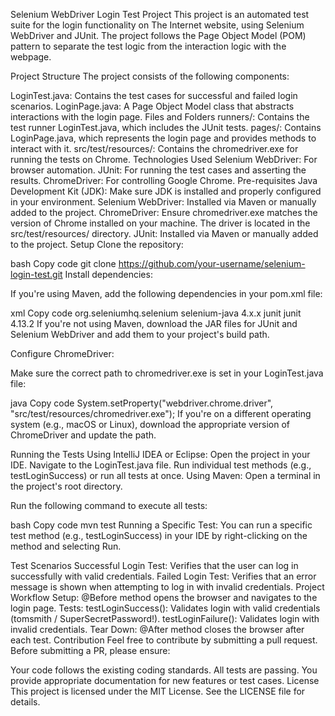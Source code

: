 Selenium WebDriver Login Test Project
This project is an automated test suite for the login functionality on The Internet website, using Selenium WebDriver and JUnit. The project follows the Page Object Model (POM) pattern to separate the test logic from the interaction logic with the webpage.

Project Structure
The project consists of the following components:

LoginTest.java: Contains the test cases for successful and failed login scenarios.
LoginPage.java: A Page Object Model class that abstracts interactions with the login page.
Files and Folders
runners/: Contains the test runner LoginTest.java, which includes the JUnit tests.
pages/: Contains LoginPage.java, which represents the login page and provides methods to interact with it.
src/test/resources/: Contains the chromedriver.exe for running the tests on Chrome.
Technologies Used
Selenium WebDriver: For browser automation.
JUnit: For running the test cases and asserting the results.
ChromeDriver: For controlling Google Chrome.
Pre-requisites
Java Development Kit (JDK): Make sure JDK is installed and properly configured in your environment.
Selenium WebDriver: Installed via Maven or manually added to the project.
ChromeDriver: Ensure chromedriver.exe matches the version of Chrome installed on your machine. The driver is located in the src/test/resources/ directory.
JUnit: Installed via Maven or manually added to the project.
Setup
Clone the repository:

bash
Copy code
git clone https://github.com/your-username/selenium-login-test.git
Install dependencies:

If you're using Maven, add the following dependencies in your pom.xml file:

xml
Copy code
<dependencies>
    <dependency>
        <groupId>org.seleniumhq.selenium</groupId>
        <artifactId>selenium-java</artifactId>
        <version>4.x.x</version>
    </dependency>
    <dependency>
        <groupId>junit</groupId>
        <artifactId>junit</artifactId>
        <version>4.13.2</version>
    </dependency>
</dependencies>
If you're not using Maven, download the JAR files for JUnit and Selenium WebDriver and add them to your project's build path.

Configure ChromeDriver:

Make sure the correct path to chromedriver.exe is set in your LoginTest.java file:

java
Copy code
System.setProperty("webdriver.chrome.driver", "src/test/resources/chromedriver.exe");
If you're on a different operating system (e.g., macOS or Linux), download the appropriate version of ChromeDriver and update the path.

Running the Tests
Using IntelliJ IDEA or Eclipse:
Open the project in your IDE.
Navigate to the LoginTest.java file.
Run individual test methods (e.g., testLoginSuccess) or run all tests at once.
Using Maven:
Open a terminal in the project's root directory.

Run the following command to execute all tests:

bash
Copy code
mvn test
Running a Specific Test:
You can run a specific test method (e.g., testLoginSuccess) in your IDE by right-clicking on the method and selecting Run.

Test Scenarios
Successful Login Test: Verifies that the user can log in successfully with valid credentials.
Failed Login Test: Verifies that an error message is shown when attempting to log in with invalid credentials.
Project Workflow
Setup:
@Before method opens the browser and navigates to the login page.
Tests:
testLoginSuccess(): Validates login with valid credentials (tomsmith / SuperSecretPassword!).
testLoginFailure(): Validates login with invalid credentials.
Tear Down:
@After method closes the browser after each test.
Contribution
Feel free to contribute by submitting a pull request. Before submitting a PR, please ensure:

Your code follows the existing coding standards.
All tests are passing.
You provide appropriate documentation for new features or test cases.
License
This project is licensed under the MIT License. See the LICENSE file for details.
